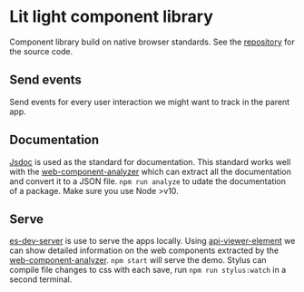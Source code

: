 # Lit light component library
Component library build on native browser standards. See the [repository](https://github.com/SPrinss/lit-light-components) for the source code.

## Send events
Send events for every user interaction we might want to track in the parent app.

## Documentation
[Jsdoc](https://devdocs.io/jsdoc/) is used as the standard for documentation. This standard works well with the [web-component-analyzer](https://github.com/runem/web-component-analyzer) which can extract all the documentation and convert it to a JSON file. `npm run analyze` to udate the documentation of a package. Make sure you use Node >v10.

## Serve
[es-dev-server](https://www.npmjs.com/package/es-dev-server) is use to serve the apps locally. Using [api-viewer-element](https://github.com/web-padawan/api-viewer-element) we can show detailed information on the web components extracted by the [web-component-analyzer](https://github.com/runem/web-component-analyzer). `npm start` will serve the demo. Stylus can compile file changes to css with each save, run `npm run stylus:watch` in a second terminal.